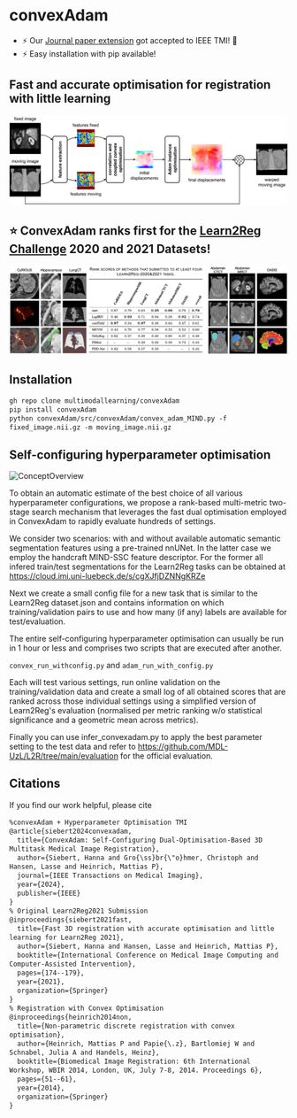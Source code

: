 # convexAdam

* :zap: Our [Journal paper extension](https://ieeexplore.ieee.org/abstract/document/10681158) got accepted to IEEE TMI! :tada:
* :zap: Easy installation with pip available!

## Fast and accurate optimisation for registration with little learning
![MethodOverview](images/method_overview.png?raw=true "Selfconfiguring")


## :star: ConvexAdam ranks first for the [Learn2Reg Challenge](https://learn2reg.grand-challenge.org/) 2020 and 2021 Datasets!

![MethodOverview](images/l2r_m.png?raw=true "Learn2RegResults")

## Installation

```
gh repo clone multimodallearning/convexAdam 
pip install convexAdam
python convexAdam/src/convexAdam/convex_adam_MIND.py -f fixed_image.nii.gz -m moving_image.nii.gz
````

## Self-configuring hyperparameter optimisation

![ConceptOverview](images/sc_graphic2-2.png?raw=true "Selfconfiguring")

To obtain an automatic estimate of the best choice of all various hyperparameter configurations, we propose a rank-based multi-metric two-stage search mechanism that leverages the fast dual optimisation employed in ConvexAdam to rapidly evaluate hundreds of settings. 

We consider two scenarios: with and without available automatic semantic segmentation features using a pre-trained nnUNet. In the latter case we employ the handcraft MIND-SSC feature descriptor. For the former all infered train/test segmentations for the Learn2Reg tasks can be obtained at https://cloud.imi.uni-luebeck.de/s/cgXJfjDZNNgKRZe 

Next we create a small config file for a new task that is similar to the Learn2Reg dataset.json and contains information on which training/validation pairs to use and how many (if any) labels are available for test/evaluation. 

The entire self-configuring hyperparameter optimisation can usually be run in 1 hour or less and comprises two scripts that are executed after another.

``convex_run_withconfig.py`` and ``adam_run_with_config.py`` 

Each will test various settings, run online validation on the training/validation data and create a small log of all obtained scores that are ranked across those individual settings using a simplified version of Learn2Reg's evaluation (normalised per metric ranking w/o statistical significance and a geometric mean across metrics).

Finally you can use infer_convexadam.py to apply the best parameter setting to the test data and refer to https://github.com/MDL-UzL/L2R/tree/main/evaluation for the official evaluation.

## Citations

If you find our work helpful, please cite

```
%convexAdam + Hyperparameter Optimisation TMI
@article{siebert2024convexadam,
  title={ConvexAdam: Self-Configuring Dual-Optimisation-Based 3D Multitask Medical Image Registration},
  author={Siebert, Hanna and Gro{\ss}br{\"o}hmer, Christoph and Hansen, Lasse and Heinrich, Mattias P},
  journal={IEEE Transactions on Medical Imaging},
  year={2024},
  publisher={IEEE}
}
% Original Learn2Reg2021 Submission
@inproceedings{siebert2021fast,
  title={Fast 3D registration with accurate optimisation and little learning for Learn2Reg 2021},
  author={Siebert, Hanna and Hansen, Lasse and Heinrich, Mattias P},
  booktitle={International Conference on Medical Image Computing and Computer-Assisted Intervention},
  pages={174--179},
  year={2021},
  organization={Springer}
}
% Registration with Convex Optimisation
@inproceedings{heinrich2014non,
  title={Non-parametric discrete registration with convex optimisation},
  author={Heinrich, Mattias P and Papie{\.z}, Bartlomiej W and Schnabel, Julia A and Handels, Heinz},
  booktitle={Biomedical Image Registration: 6th International Workshop, WBIR 2014, London, UK, July 7-8, 2014. Proceedings 6},
  pages={51--61},
  year={2014},
  organization={Springer}
}
```
